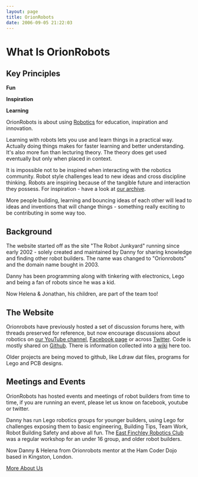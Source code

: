```yaml
---
layout: page
title: OrionRobots
date: 2006-09-05 21:22:03
---
```

# What Is OrionRobots

## Key Principles

**Fun**

**Inspiration**

**Learning**

OrionRobots is about using [Robotics](/wiki/robotic.html "Robotic") for education, inspiration and innovation.

Learning with robots lets you use and learn things in a practical way. Actually doing things makes for faster learning and better understanding. It's also more fun than lecturing theory. The theory does get used eventually but only when placed in context.

It is impossible not to be inspired when interacting with the robotics community. Robot style challenges lead to new ideas and cross discipline thinking. Robots are inspiring because of the tangible future and interaction they possess. For inspiration - have a look at [our archive](/archive.html).

More people building, learning and bouncing ideas of each other will lead to ideas and inventions that will change things - something really exciting to be contributing in some way too.

## Background

The website started off as the site "The Robot Junkyard" running since early 2002 - solely created and maintained by Danny  for sharing knowledge and finding other robot builders. The name was changed to "Orionrobots" and the domain name bought in 2003.

Danny has been programming along with tinkering with electronics, Lego and being a fan of robots since he was a kid.

Now Helena & Jonathan, his children, are part of the team too!

## The Website

Orionrobots have previously hosted a set of discussion forums here, with threads preserved for reference, but now encourage discussions about robotics on [our YouTube channel](https://youtube.com/orionrobots), [Facebook page](https://facebook.com/orionrobots) or across [Twitter](https://twitter.com/orionrobots). Code is mostly shared on [Github](https://github.com/orionrobots). There is information collected into a [wiki](/wiki) here too.

Older projects are being moved to github, like Ldraw dat files, programs for Lego and PCB designs.

## Meetings and Events

OrionRobots has hosted events and meetings of robot builders from time to time, if you are running an event, please let us know on facebook, youtube or twitter. 

Danny has run Lego robotics groups for younger builders, using Lego for challenges exposing them to basic engineering, Building Tips, Team Work, Robot Building Safety and above all fun. The [East Finchley Robotics Club](/wiki/east_finchley_robotics_club.html) was a regular workshop for an under 16 group, and older robot builders.

Now Danny & Helena from Orionrobots mentor at the Ham Coder Dojo based in Kingston, London.

[More About Us](/about_us.html)
